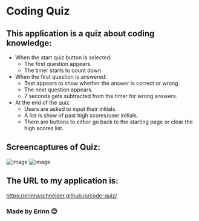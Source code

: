 # Coding Quiz

## This application is a quiz about coding knowledge:
* When the start quiz button is selected:
    * The first question appears.
    * The timer starts to count down.
* When the first question is answered:
    * Text appears to show whether the answer is correct or wrong.
    * The next question appears.
    * 7 seconds gets subtracted from the timer for wrong answers.
* At the end of the quiz:
    * Users are asked to input their initials.
    * A list is show of past high scores/user initials.
    * There are buttons to either go back to the starting page or clear the high scores list.

## Screencaptures of Quiz:
![image](https://user-images.githubusercontent.com/90404513/140765296-f8819daf-b0e3-4058-9cd9-b0f3fe10a9fa.png)
![image](https://user-images.githubusercontent.com/90404513/140765297-08e433d7-dad5-45ed-914f-e5bf6763792f.png)




## The URL to my application is:
https://erinnaschneider.github.io/code-quiz/

### Made by Erinn 😊


